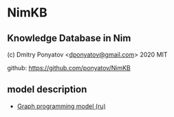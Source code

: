 #  NimKB
## Knowledge Database in Nim

(c) Dmitry Ponyatov <<dponyatov@gmail.com>> 2020 MIT

github: https://github.com/ponyatov/NimKB


## model description

* [Graph programming model (ru)](https://github.com/ponyatov/jupy/blob/public/nb/EDS.ipynb)
